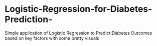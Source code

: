 # Logistic-Regression-for-Diabetes-Prediction-
Simple application of Logistic Regression to Predict Diabetes Outcomes based on key factors with some pretty visuals
